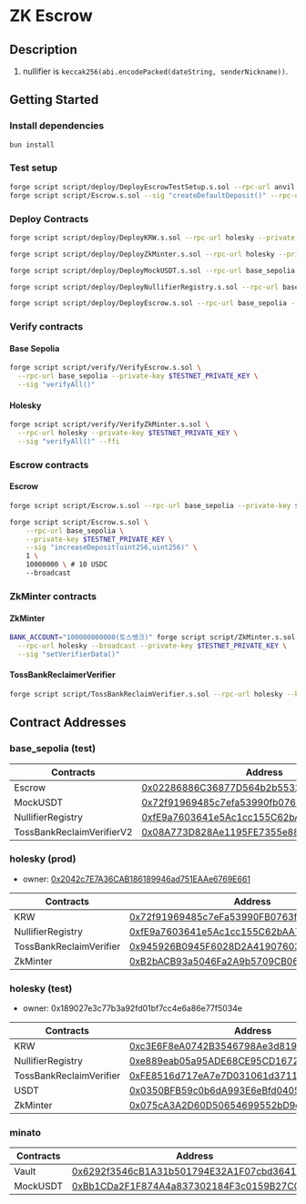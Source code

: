 # ZK Escrow

## Description

1. nullifier is `keccak256(abi.encodePacked(dateString, senderNickname))`.

## Getting Started

### Install dependencies

```sh
bun install
```

### Test setup

```sh
forge script script/deploy/DeployEscrowTestSetup.s.sol --rpc-url anvil --broadcast
forge script script/Escrow.s.sol --sig "createDefaultDeposit()" --rpc-url anvil --broadcast
```

### Deploy Contracts

```sh
forge script script/deploy/DeployKRW.s.sol --rpc-url holesky --private-key $TESTNET_PRIVATE_KEY --broadcast

forge script script/deploy/DeployZkMinter.s.sol --rpc-url holesky --private-key $TESTNET_PRIVATE_KEY --broadcast
```

```sh
forge script script/deploy/DeployMockUSDT.s.sol --rpc-url base_sepolia --broadcast

forge script script/deploy/DeployNullifierRegistry.s.sol --rpc-url base_sepolia --broadcast

forge script script/deploy/DeployEscrow.s.sol --rpc-url base_sepolia --private-key $TESTNET_PRIVATE_KEY --broadcast
```

### Verify contracts

#### Base Sepolia

```sh
forge script script/verify/VerifyEscrow.s.sol \
  --rpc-url base_sepolia --private-key $TESTNET_PRIVATE_KEY \
  --sig "verifyAll()"
```

#### Holesky

```sh
forge script script/verify/VerifyZkMinter.s.sol \
  --rpc-url holesky --private-key $TESTNET_PRIVATE_KEY \
  --sig "verifyAll()" --ffi
```

### Escrow contracts

#### Escrow

```sh
forge script script/Escrow.s.sol --rpc-url base_sepolia --private-key $TESTNET_PRIVATE_KEY --broadcast --sig "updateDepositConversionRate(uint256,uint256)" 1 1400000000000000000000
```

```sh
forge script script/Escrow.s.sol \
    --rpc-url base_sepolia \
    --private-key $TESTNET_PRIVATE_KEY \
    --sig "increaseDeposit(uint256,uint256)" \
    1 \
    10000000 \ # 10 USDC
    --broadcast
```

### ZkMinter contracts

#### ZkMinter

```sh
BANK_ACCOUNT="100000000000(토스뱅크)" forge script script/ZkMinter.s.sol \
  --rpc-url holesky --broadcast --private-key $TESTNET_PRIVATE_KEY \
  --sig "setVerifierData()"
```

#### TossBankReclaimerVerifier

```sh
forge script script/TossBankReclaimVerifier.s.sol --rpc-url holesky --broadcast --private-key $TESTNET_PRIVATE_KEY --sig addProviderHash
```

## Contract Addresses

### base_sepolia (test)

| Contracts                    | Address                                                                                                                  |
|------------------------------|--------------------------------------------------------------------------------------------------------------------------|
| Escrow | [0x02286886C36877D564b2b5532f7de40Dc81f2400](https://sepolia.basescan.org/address/0x02286886C36877D564b2b5532f7de40Dc81f2400) |
| MockUSDT | [0x72f91969485c7efa53990fb0763ffa57ba73f3be](https://sepolia.basescan.org/address/0x72f91969485c7efa53990fb0763ffa57ba73f3be) |
| NullifierRegistry | [0xfE9a7603641e5Ac1cc155C62bAA7242dABf93B5a](https://sepolia.basescan.org/address/0xfE9a7603641e5Ac1cc155C62bAA7242dABf93B5a) |
| TossBankReclaimVerifierV2 | [0x08A773D828Ae1195FE7355e8885bD47456815da1](https://sepolia.basescan.org/address/0x08A773D828Ae1195FE7355e8885bD47456815da1) |

### holesky (prod)

- owner: [0x2042c7E7A36CAB186189946ad751EAAe6769E661](https://holesky.etherscan.io/address/0x2042c7E7A36CAB186189946ad751EAAe6769E661)

| Contracts               | Address                                                                                                                       |
|-------------------------|-------------------------------------------------------------------------------------------------------------------------------|
| KRW                     | [0x72f91969485c7eFa53990FB0763fFA57Ba73F3Be](https://holesky.etherscan.io/address/0x72f91969485c7eFa53990FB0763fFA57Ba73F3Be) |
| NullifierRegistry       | [0xfE9a7603641e5Ac1cc155C62bAA7242dABf93B5a](https://holesky.etherscan.io/address/0xfE9a7603641e5Ac1cc155C62bAA7242dABf93B5a) |
| TossBankReclaimVerifier | [0x945926B0945F6028D2A4190760341FCD51250f42](https://holesky.etherscan.io/address/0x945926B0945F6028D2A4190760341FCD51250f42) |
| ZkMinter                | [0xB2bACB93a5046Fa2A9b5709CB06d41dAb0De6D37](https://holesky.etherscan.io/address/0xB2bACB93a5046Fa2A9b5709CB06d41dAb0De6D37) |

### holesky (test)

- owner: 0x189027e3c77b3a92fd01bf7cc4e6a86e77f5034e

| Contracts               | Address                                                                                                                       |
|-------------------------|-------------------------------------------------------------------------------------------------------------------------------|
| KRW                     | [0xc3E6F8eA0742B3546798Ae3d81914B86fBd91bC1](https://holesky.etherscan.io/address/0xc3E6F8eA0742B3546798Ae3d81914B86fBd91bC1) |
| NullifierRegistry       | [0xe889eab05a95ADE68CE95CD1672C019B84438347](https://holesky.etherscan.io/address/0xe889eab05a95ADE68CE95CD1672C019B84438347) |
| TossBankReclaimVerifier | [0xFE8516d717eA7e7D031061d371145c346f0464eD](https://holesky.etherscan.io/address/0xFE8516d717eA7e7D031061d371145c346f0464eD) |
| USDT                    | [0x0350BFB59c0b6dA993E6eBfd0405A7C59B97F253](https://holesky.etherscan.io/address/0x0350BFB59c0b6dA993E6eBfd0405A7C59B97F253) |
| ZkMinter                | [0x075cA3A2D60D50654699552bD9d97205c51644aa](https://holesky.etherscan.io/address/0x075cA3A2D60D50654699552bD9d97205c51644aa) |

### minato

| Contracts | Address                                                                                                                                |
|-----------|----------------------------------------------------------------------------------------------------------------------------------------|
| Vault     | [0x6292f3546cB1A31b501794E32A1F07cbd3641c90](https://soneium-minato.blockscout.com/address/0x6292f3546cB1A31b501794E32A1F07cbd3641c90) |
| MockUSDT  | [0xBb1CDa2F1F874A4a837302184F3c0159B27C0B41](https://soneium-minato.blockscout.com/address/0xBb1CDa2F1F874A4a837302184F3c0159B27C0B41) |
